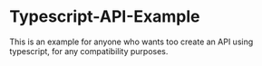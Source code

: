 # Typescript-API-Example
This is an example for anyone who wants too create an API using typescript, for any compatibility purposes.
